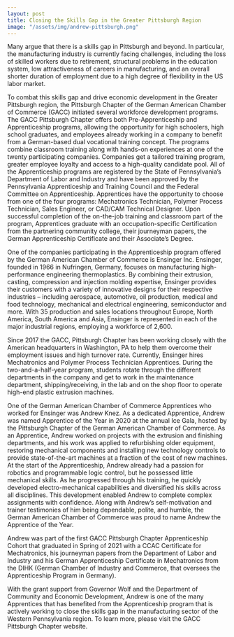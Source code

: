 ```yaml
---
layout: post
title: Closing the Skills Gap in the Greater Pittsburgh Region
image: "/assets/img/andrew-pittsburgh.png"
---
```


Many argue that there is a skills gap in Pittsburgh and beyond. In particular, the manufacturing industry is currently facing challenges, including the loss of skilled workers due to retirement, structural problems in the education system, low attractiveness of careers in manufacturing, and an overall shorter duration of employment due to a high degree of flexibility in the US labor market.

To combat this skills gap and drive economic development in the Greater Pittsburgh region, the Pittsburgh Chapter of the German American Chamber of Commerce (GACC) initiated several workforce development programs. The GACC Pittsburgh Chapter offers both Pre-Apprenticeship and Apprenticeship programs, allowing the opportunity for high schoolers, high school graduates, and employees already working in a company to benefit from a German-based dual vocational training concept. The programs combine classroom training along with hands-on experiences at one of the twenty participating companies. Companies get a tailored training program, greater employee loyalty and access to a high-quality candidate pool. All of the Apprenticeship programs are registered by the State of Pennsylvania’s Department of Labor and Industry and have been approved by the Pennsylvania Apprenticeship and Training Council and the Federal Committee on Apprenticeship. Apprentices have the opportunity to choose from one of the four programs: Mechatronics Technician, Polymer Process Technician, Sales Engineer, or CAD/CAM Technical Designer. Upon successful completion of the on-the-job training and classroom part of the program, Apprentices graduate with an occupation-specific Certification from the partnering community college, their journeyman papers, the German Apprenticeship Certificate and their Associate’s Degree.

One of the companies participating in the Apprenticeship program offered by the German American Chamber of Commerce is Ensinger Inc. Ensinger, founded in 1966 in Nufringen, Germany, focuses on manufacturing high-performance engineering thermoplastics. By combining their extrusion, casting, compression and injection molding expertise, Ensinger provides their customers with a variety of innovative designs for their respective industries – including aerospace, automotive, oil production, medical and food technology, mechanical and electrical engineering, semiconductor and more. With 35 production and sales locations throughout Europe, North America, South America and Asia, Ensinger is represented in each of the major industrial regions, employing a workforce of 2,600. 

Since 2017 the GACC, Pittsburgh Chapter has been working closely with the American headquarters in Washington, PA to help them overcome their employment issues and high turnover rate. Currently, Ensinger hires Mechatronics and Polymer Process Technician Apprentices. During the two-and-a-half-year program, students rotate through the different departments in the company and get to work in the maintenance department, shipping/receiving, in the lab and on the shop floor to operate high-end plastic extrusion machines.

One of the German American Chamber of Commerce Apprentices who worked for Ensinger was Andrew Knez. As a dedicated Apprentice, Andrew was named Apprentice of the Year in 2020 at the annual Ice Gala,  hosted by the Pittsburgh Chapter of the German American Chamber of Commerce. As an Apprentice, Andrew worked on projects with the extrusion and finishing departments, and his work was applied to refurbishing older equipment, restoring mechanical components and installing new technology controls to provide state-of-the-art machines at a fraction of the cost of new machines. At the start of the Apprenticeship, Andrew already had a passion for robotics and programmable logic control, but he possessed little mechanical skills. As he progressed through his training, he quickly developed electro-mechanical capabilities and diversified his skills across all disciplines. This development enabled Andrew to complete complex assignments with confidence. Along with Andrew’s self-motivation and trainer testimonies of him being dependable, polite, and humble, the German American Chamber of Commerce was proud to name Andrew the Apprentice of the Year.

Andrew was part of the first GACC Pittsburgh Chapter Apprenticeship Cohort that graduated in Spring of 2021 with a CCAC Certificate for Mechatronics, his journeyman papers from the Department of Labor and Industry  and his German Apprenticeship Certificate in Mechatronics from the DIHK (German Chamber of Industry and Commerce, that oversees the Apprenticeship Program in Germany).

With the grant support from Governor Wolf and the Department of Community and Economic Development, Andrew is one of the many Apprentices that has benefited from the Apprenticeship program that is actively working to close the skills gap in the manufacturing sector of the Western Pennsylvania region. To learn more, please visit the GACC Pittsburgh Chapter website.

